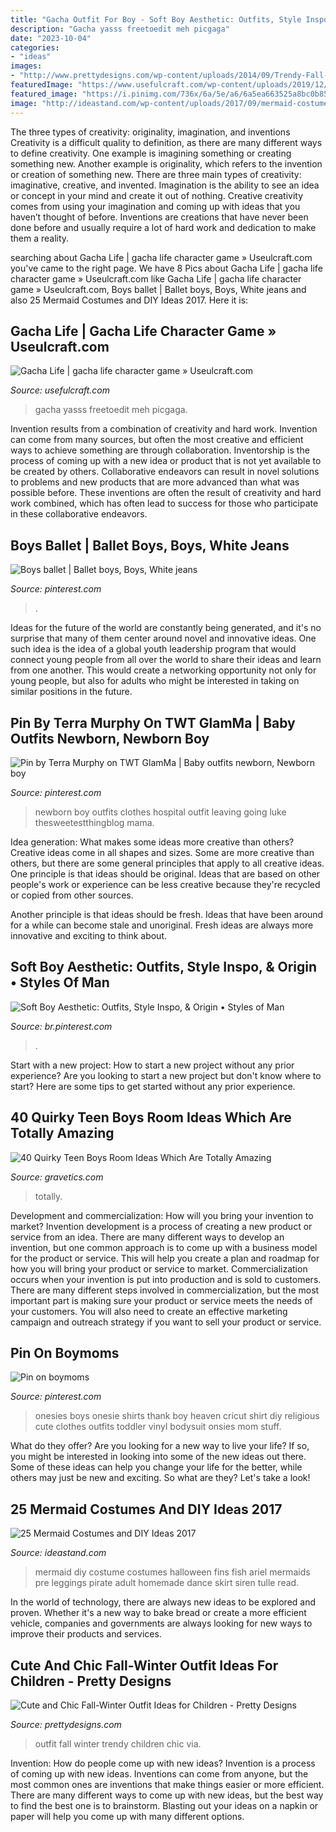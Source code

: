 ```yaml
---
title: "Gacha Outfit For Boy - Soft Boy Aesthetic: Outfits, Style Inspo, &amp; Origin • Styles Of Man"
description: "Gacha yasss freetoedit meh picgaga"
date: "2023-10-04"
categories:
- "ideas"
images:
- "http://www.prettydesigns.com/wp-content/uploads/2014/09/Trendy-Fall-Outfit-for-Girl.jpg"
featuredImage: "https://www.usefulcraft.com/wp-content/uploads/2019/12/gacha-life-5.jpg"
featured_image: "https://i.pinimg.com/736x/6a/5e/a6/6a5ea663525a8bc0b854d803fc2da795--newborn-boy-outfits-newborn-boys.jpg"
image: "http://ideastand.com/wp-content/uploads/2017/09/mermaid-costume-diy/13-mermaid-costume-diy-ideas-tutorials.jpg"
---
```



The three types of creativity: originality, imagination, and inventions
Creativity is a difficult quality to definition, as there are many different ways to define creativity. One example is imagining something or creating something new. Another example is originality, which refers to the invention or creation of something new. 
There are three main types of creativity: imaginative, creative, and invented. Imagination is the ability to see an idea or concept in your mind and create it out of nothing. Creative creativity comes from using your imagination and coming up with ideas that you haven’t thought of before. Inventions are creations that have never been done before and usually require a lot of hard work and dedication to make them a reality.

	

		
searching about Gacha Life | gacha life character game » Useulcraft.com you've came to the right page. We have 8 Pics about Gacha Life | gacha life character game » Useulcraft.com like Gacha Life | gacha life character game » Useulcraft.com, Boys ballet | Ballet boys, Boys, White jeans and also 25 Mermaid Costumes and DIY Ideas 2017. Here it is:
		
    
## Gacha Life | Gacha Life Character Game » Useulcraft.com

<img loading=lazy src="https://www.usefulcraft.com/wp-content/uploads/2019/12/gacha-life-5.jpg" onerror="this.onerror=null;this.src='https://tse3.mm.bing.net/th?id=OIP.PFkqfbGUZcSgPp0_6YqH3QHaFq&amp;pid=15.1';" alt="Gacha Life | gacha life character game » Useulcraft.com">

_Source: usefulcraft.com_

>gacha yasss freetoedit meh picgaga. 

	

Invention results from a combination of creativity and hard work.
Invention can come from many sources, but often the most creative and efficient ways to achieve something are through collaboration. Inventorship is the process of coming up with a new idea or product that is not yet available to be created by others. Collaborative endeavors can result in novel solutions to problems and new products that are more advanced than what was possible before. These inventions are often the result of creativity and hard work combined, which has often lead to success for those who participate in these collaborative endeavors.

    
## Boys Ballet | Ballet Boys, Boys, White Jeans

<img loading=lazy src="https://i.pinimg.com/736x/03/62/90/0362900b890bd5dbfce7160d6b47020a.jpg" onerror="this.onerror=null;this.src='https://tse3.mm.bing.net/th?id=OIP.TwKiNNIXfb_dmpGflytibAHaLH&amp;pid=15.1';" alt="Boys ballet | Ballet boys, Boys, White jeans">

_Source: pinterest.com_

>. 

	

Ideas for the future of the world are constantly being generated, and it's no surprise that many of them center around novel and innovative ideas. One such idea is the idea of a global youth leadership program that would connect young people from all over the world to share their ideas and learn from one another. This would create a networking opportunity not only for young people, but also for adults who might be interested in taking on similar positions in the future.

    
## Pin By Terra Murphy On TWT GlamMa | Baby Outfits Newborn, Newborn Boy

<img loading=lazy src="https://i.pinimg.com/736x/6a/5e/a6/6a5ea663525a8bc0b854d803fc2da795--newborn-boy-outfits-newborn-boys.jpg" onerror="this.onerror=null;this.src='https://tse3.mm.bing.net/th?id=OIP.3KSSG6hN3keyi5ckImYKuQHaLH&amp;pid=15.1';" alt="Pin by Terra Murphy on TWT GlamMa | Baby outfits newborn, Newborn boy">

_Source: pinterest.com_

>newborn boy outfits clothes hospital outfit leaving going luke thesweetestthingblog mama. 

	

Idea generation: What makes some ideas more creative than others?
Creative ideas come in all shapes and sizes. Some are more creative than others, but there are some general principles that apply to all creative ideas.
One principle is that ideas should be original. Ideas that are based on other people's work or experience can be less creative because they're recycled or copied from other sources.

Another principle is that ideas should be fresh. Ideas that have been around for a while can become stale and unoriginal. Fresh ideas are always more innovative and exciting to think about.

    
## Soft Boy Aesthetic: Outfits, Style Inspo, &amp; Origin • Styles Of Man

<img loading=lazy src="https://i.pinimg.com/736x/8d/fd/e3/8dfde348364e6b1192d9055b429b662c.jpg" onerror="this.onerror=null;this.src='https://tse3.mm.bing.net/th?id=OIP.9iAQEi8yL3ngyn05gvwtwAHaJ4&amp;pid=15.1';" alt="Soft Boy Aesthetic: Outfits, Style Inspo, &amp; Origin • Styles of Man">

_Source: br.pinterest.com_

>. 

	

Start with a new project: How to start a new project without any prior experience?
Are you looking to start a new project but don't know where to start? Here are some tips to get started without any prior experience.

    
## 40 Quirky Teen Boys Room Ideas Which Are Totally Amazing

<img loading=lazy src="https://www.gravetics.com/wp-content/uploads/2017/06/Beautiful-Room-Decor-768x512.jpg" onerror="this.onerror=null;this.src='https://tse2.mm.bing.net/th?id=OIP.hoO8qnJnKNAO1FgvybolcQHaE8&amp;pid=15.1';" alt="40 Quirky Teen Boys Room Ideas Which Are Totally Amazing">

_Source: gravetics.com_

>totally. 

	

Development and commercialization: How will you bring your invention to market?
Invention development is a process of creating a new product or service from an idea. There are many different ways to develop an invention, but one common approach is to come up with a business model for the product or service. This will help you create a plan and roadmap for how you will bring your product or service to market.
 Commercialization occurs when your invention is put into production and is sold to customers. There are many different steps involved in commercialization, but the most important part is making sure your product or service meets the needs of your customers. You will also need to create an effective marketing campaign and outreach strategy if you want to sell your product or service.

    
## Pin On Boymoms

<img loading=lazy src="https://i.pinimg.com/736x/64/93/24/6493243b3293c11f623ebeefc8ba9e1f--boy-onesie-onesies.jpg" onerror="this.onerror=null;this.src='https://tse3.mm.bing.net/th?id=OIP.KEU2WW7bD-7kJNpIb4SQBgDSEo&amp;pid=15.1';" alt="Pin on boymoms">

_Source: pinterest.com_

>onesies boys onesie shirts thank boy heaven cricut shirt diy religious cute clothes outfits toddler vinyl bodysuit onsies mom stuff. 

	

What do they offer?
Are you looking for a new way to live your life? If so, you might be interested in looking into some of the new ideas out there. Some of these ideas can help you change your life for the better, while others may just be new and exciting. So what are they? Let's take a look!

    
## 25 Mermaid Costumes And DIY Ideas 2017

<img loading=lazy src="http://ideastand.com/wp-content/uploads/2017/09/mermaid-costume-diy/13-mermaid-costume-diy-ideas-tutorials.jpg" onerror="this.onerror=null;this.src='https://tse2.mm.bing.net/th?id=OIP.gBM-xxMjWPYBX99MWDecWQHaLH&amp;pid=15.1';" alt="25 Mermaid Costumes and DIY Ideas 2017">

_Source: ideastand.com_

>mermaid diy costume costumes halloween fins fish ariel mermaids pre leggings pirate adult homemade dance skirt siren tulle read. 

	

In the world of technology, there are always new ideas to be explored and proven. Whether it's a new way to bake bread or create a more efficient vehicle, companies and governments are always looking for new ways to improve their products and services.

    
## Cute And Chic Fall-Winter Outfit Ideas For Children - Pretty Designs

<img loading=lazy src="http://www.prettydesigns.com/wp-content/uploads/2014/09/Trendy-Fall-Outfit-for-Girl.jpg" onerror="this.onerror=null;this.src='https://tse4.mm.bing.net/th?id=OIP.Ce7WWp82vg6cWQXEhe5fxwHaKY&amp;pid=15.1';" alt="Cute and Chic Fall-Winter Outfit Ideas for Children - Pretty Designs">

_Source: prettydesigns.com_

>outfit fall winter trendy children chic via. 

	

Invention: How do people come up with new ideas?
Invention is a process of coming up with new ideas. Inventions can come from anyone, but the most common ones are inventions that make things easier or more efficient. There are many different ways to come up with new ideas, but the best way to find the best one is to brainstorm. Blasting out your ideas on a napkin or paper will help you come up with many different options.

